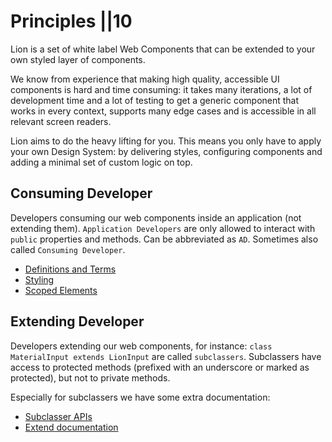 # Principles ||10

Lion is a set of white label Web Components that can be extended to your own styled layer of components.

We know from experience that making high quality, accessible UI components is hard and time consuming: it takes many iterations, a lot of development time and a lot of testing to get a generic component that works in every context, supports many edge cases and is accessible in all relevant screen readers.

Lion aims to do the heavy lifting for you. This means you only have to apply your own Design System: by delivering styles, configuring components and adding a minimal set of custom logic on top.

## Consuming Developer

Developers consuming our web components inside an application (not extending them).
`Application Developers` are only allowed to interact with `public` properties and methods.
Can be abbreviated as `AD`. Sometimes also called `Consuming Developer`.

- [Definitions and Terms](https://github.com/ing-bank/lion/blob/974d0872a08182eed8be0af448d7229a7f5638fc/docs/guides/principles/definitions-and-terms.md)
- [Styling](https://github.com/ing-bank/lion/blob/974d0872a08182eed8be0af448d7229a7f5638fc/docs/guides/principles/styling.md)
- [Scoped Elements](https://github.com/ing-bank/lion/blob/974d0872a08182eed8be0af448d7229a7f5638fc/docs/guides/principles/scoped-elements.md)

## Extending Developer

Developers extending our web components, for instance: `class MaterialInput extends LionInput` are called `subclassers`. Subclassers have access to protected methods (prefixed with an underscore or marked as protected), but not to private methods.

Especially for subclassers we have some extra documentation:

- [Subclasser APIs](https://github.com/ing-bank/lion/blob/974d0872a08182eed8be0af448d7229a7f5638fc/docs/guides/principles/subclasser-apis.md)
- [Extend documentation](https://github.com/ing-bank/lion/blob/974d0872a08182eed8be0af448d7229a7f5638fc/docs/blog/extending-documentation.md)
